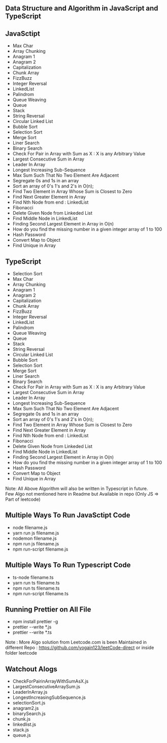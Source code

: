 ## Data Structure and Algorithm in JavaScript and TypeScript

## JavaSctipt

- Max Char
- Array Chunking
- Anagram 1
- Anagram 2
- Capitalization
- Chunk Array
- FizzBuzz
- Integer Reversal
- LinkedList
- Palindrom
- Queue Weaving
- Queue
- Stack
- String Reversal
- Circular Linked List
- Bubble Sort
- Selection Sort
- Merge Sort
- Liner Search
- Binary Search
- Check For Pair in Array with Sum as X : X is any Arbitrary Value
- Largest Consecutive Sum in Array
- Leader In Array
- Longest Increasing Sub-Sequence
- Max Sum Such That No Two Element Are Adjacent
- Segregate 0s and 1s in an array
- Sort an array of 0's 1's and 2's in O(n);
- Find Two Element in Array Whose Sum is Closest to Zero
- Find Next Greater Element in Array
- Find Nth Node from end : LinkedList
- Fibonacci
- Delete Given Node from Linkeded List
- Find Middle Node in LinkedList
- Finding Second Largest Element in Array in O(n)
- How do you find the missing number in a given integer array of 1 to 100
- Hash Password
- Convert Map to Object
- Find Unique in Array

## TypeScript

- Selection Sort
- Max Char
- Array Chunking
- Anagram 1
- Anagram 2
- Capitalization
- Chunk Array
- FizzBuzz
- Integer Reversal
- LinkedList
- Palindrom
- Queue Weaving
- Queue
- Stack
- String Reversal
- Circular Linked List
- Bubble Sort
- Selection Sort
- Merge Sort
- Liner Search
- Binary Search
- Check For Pair in Array with Sum as X : X is any Arbitrary Value
- Largest Consecutive Sum in Array
- Leader In Array
- Longest Increasing Sub-Sequence
- Max Sum Such That No Two Element Are Adjacent
- Segregate 0s and 1s in an array
- Sort an array of 0's 1's and 2's in O(n);
- Find Two Element in Array Whose Sum is Closest to Zero
- Find Next Greater Element in Array
- Find Nth Node from end : LinkedList
- Fibonacci
- Delete Given Node from Linkeded List
- Find Middle Node in LinkedList
- Finding Second Largest Element in Array in O(n)
- How do you find the missing number in a given integer array of 1 to 100
- Hash Password
- Convert Map to Object
- Find Unique in Array

Note: All Above Algorithm will also be written in Typescript in future. <br/>
Few Algo not mentioned here in Readme but Available in repo (Only JS => Part of leetcode)

## Multiple Ways To Run JavaSctipt Code

- node filename.js
- yarn run js filename.js
- nodemon filename.js
- npm run js filename.js
- npm run-script filename.js

## Multiple Ways To Run Typescript Code

- ts-node filename.ts
- yarn run ts filename.ts
- npm run ts filename.ts
- npm run-script filename.ts

## Running Prettier on All File
- npm install prettier -g
- prettier --write *.js
- prettier --write *.ts

Note : More Algo solution from Leetcode.com is been Maintained in different Repo : https://github.com/yogain123/leetCode-direct  or inside folder leetcode<br/>

Watchout Alogs
------

- CheckForPairinArrayWithSumAsX.js
- LargestConsecutiveArraySum.js
- LeaderInArray.js
- LongestIncreasingSubSequence.js
- selectionSort.js
- anagram2.js
- binarySearch.js
- chunk.js
- linkedlist.js
- stack.js
- queue.js

